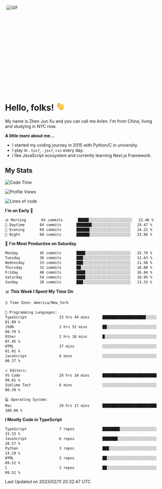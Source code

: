 <img align="right" alt="GIF" src="https://media.giphy.com/media/xUA7bdpLxQhsSQdyog/giphy.gif" width="500" height="320" />

# Hello, folks! <img src="https://raw.githubusercontent.com/arlenxuzj/arlenxuzj/master/assets/wave.gif" width="30px">

My name is Zhen Jun Xu and you can call me Arlen. I'm from China, living and studying in NYC now.

**A little more about me...**

 - I started my coding journey in 2015 with Python/C in university.
 - I play in `.tsx?`, `.jsx?`, `css` every day.
 - I like JavaScript ecosystem and currently learning Next.js Framework.

## My Stats

<!--START_SECTION:waka-->
![Code Time](http://img.shields.io/badge/Code%20Time-3%2C051%20hrs%2036%20mins-blue)

![Profile Views](http://img.shields.io/badge/Profile%20Views-0-blue)

![Lines of code](https://img.shields.io/badge/From%20Hello%20World%20I%27ve%20Written-323%20Thousand%20lines%20of%20code-blue)

**I'm an Early 🐤** 

```text
🌞 Morning       64 commits       █████░░░░░░░░░░░░░░░░░░░░   22.46 % 
🌆 Daytime       84 commits       ███████░░░░░░░░░░░░░░░░░░   29.47 % 
🌃 Evening       69 commits       ██████░░░░░░░░░░░░░░░░░░░   24.21 % 
🌙 Night         68 commits       ██████░░░░░░░░░░░░░░░░░░░   23.86 % 

```
📅 **I'm Most Productive on Saturday** 

```text
Monday          45 commits       ████░░░░░░░░░░░░░░░░░░░░░   15.79 % 
Tuesday         36 commits       ███░░░░░░░░░░░░░░░░░░░░░░   12.63 % 
Wednesday       33 commits       ███░░░░░░░░░░░░░░░░░░░░░░   11.58 % 
Thursday        31 commits       ██░░░░░░░░░░░░░░░░░░░░░░░   10.88 % 
Friday          48 commits       ████░░░░░░░░░░░░░░░░░░░░░   16.84 % 
Saturday        54 commits       ████░░░░░░░░░░░░░░░░░░░░░   18.95 % 
Sunday          38 commits       ███░░░░░░░░░░░░░░░░░░░░░░   13.33 % 

```


📊 **This Week I Spent My Time On** 

```text
⌚︎ Time Zone: America/New_York

💬 Programming Languages: 
TypeScript               23 hrs 44 mins      ████████████████████░░░░░   81.09 % 
JSON                     2 hrs 52 mins       ██░░░░░░░░░░░░░░░░░░░░░░░   09.79 % 
Other                    2 hrs 10 mins       █░░░░░░░░░░░░░░░░░░░░░░░░   07.45 % 
HTML                     17 mins             ░░░░░░░░░░░░░░░░░░░░░░░░░   01.01 % 
JavaScript               6 mins              ░░░░░░░░░░░░░░░░░░░░░░░░░   00.37 % 

🔥 Editors: 
VS Code                  29 hrs 10 mins      █████████████████████████   99.61 % 
Sublime Text             6 mins              ░░░░░░░░░░░░░░░░░░░░░░░░░   00.39 % 

💻 Operating System: 
Mac                      29 hrs 17 mins      █████████████████████████   100.00 % 

```

**I Mostly Code in TypeScript** 

```text
TypeScript               7 repos             ████████░░░░░░░░░░░░░░░░░   33.33 % 
JavaScript               6 repos             ███████░░░░░░░░░░░░░░░░░░   28.57 % 
Python                   3 repos             ███░░░░░░░░░░░░░░░░░░░░░░   14.29 % 
HTML                     2 repos             ██░░░░░░░░░░░░░░░░░░░░░░░   09.52 % 
C                        2 repos             ██░░░░░░░░░░░░░░░░░░░░░░░   09.52 % 

```



 Last Updated on 2023/02/11 20:32:47 UTC
<!--END_SECTION:waka-->
